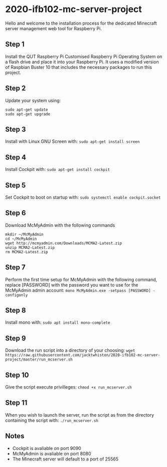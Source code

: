 # 2020-ifb102-mc-server-project

Hello and welcome to the installation process for the dedicated Minecraft server management web tool for Raspberry Pi.

## Step 1
Install the QUT Raspberry Pi Customised Raspberry Pi Operating System on a flash drive and place it into your Raspberry Pi.
It uses a modified version of Raspbian Buster 10 that includes the necessary packages to run this project.

## Step 2
Update your system using:
```
sudo apt-get update
sudo apt-get upgrade
```

## Step 3
Install with Linux GNU Screen with: `sudo apt-get install screen`

## Step 4
Install Cockpit with: `sudo apt-get install cockpit`

## Step 5
Set Cockpit to boot on startup with: `sudo systemctl enable cockpit.socket`

## Step 6
Download McMyAdmin with the following commands
```
mkdir ~/McMyAdmin
cd ~/McMyAdmin
wget http://mcmyadmin.com/Downloads/MCMA2-Latest.zip
unzip MCMA2-Latest.zip
rm MCMA2-Latest.zip
```
## Step 7
Perform the first time setup for McMyAdmin with the following command, replace [PASSWORD] with the password you want to use for the McMyAdmin admin account: `mono McMyAdmin.exe -setpass [PASSWORD] -configonly`

## Step 8
Install mono with: `sudo apt install mono-complete`

## Step 9
Download the run script into a directory of your choosing: `wget https://raw.githubusercontent.com/jacktwhiston/2020-ifb102-mc-server-project/master/run_mcserver.sh`

## Step 10
Give the script execute privilleges: `chmod +x run_mcserver.sh`

## Step 11
When you wish to launch the server, run the script as from the directory containing the script with: `./run_mcserver.sh`

## Notes
- Cockpit is avaliable on port 9090
- McMyAdmin is avaliable on port 8080
- The Minecraft server will default to a port of 25565
